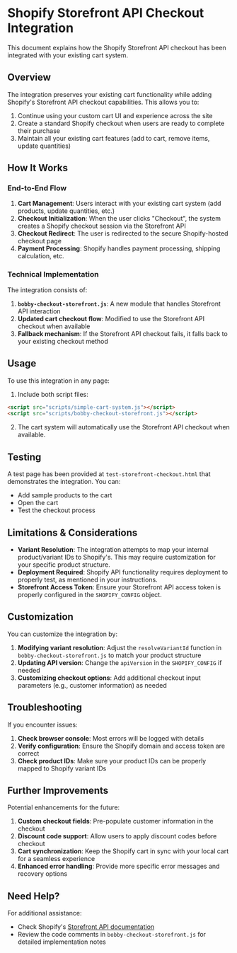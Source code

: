 # Shopify Storefront API Checkout Integration

This document explains how the Shopify Storefront API checkout has been integrated with your existing cart system.

## Overview

The integration preserves your existing cart functionality while adding Shopify's Storefront API checkout capabilities. This allows you to:

1. Continue using your custom cart UI and experience across the site
2. Create a standard Shopify checkout when users are ready to complete their purchase
3. Maintain all your existing cart features (add to cart, remove items, update quantities)

## How It Works

### End-to-End Flow

1. **Cart Management**: Users interact with your existing cart system (add products, update quantities, etc.)
2. **Checkout Initialization**: When the user clicks "Checkout", the system creates a Shopify checkout session via the Storefront API
3. **Checkout Redirect**: The user is redirected to the secure Shopify-hosted checkout page
4. **Payment Processing**: Shopify handles payment processing, shipping calculation, etc.

### Technical Implementation

The integration consists of:

1. **`bobby-checkout-storefront.js`**: A new module that handles Storefront API interaction
2. **Updated cart checkout flow**: Modified to use the Storefront API checkout when available
3. **Fallback mechanism**: If the Storefront API checkout fails, it falls back to your existing checkout method

## Usage

To use this integration in any page:

1. Include both script files:

```html
<script src="scripts/simple-cart-system.js"></script>
<script src="scripts/bobby-checkout-storefront.js"></script>
```

2. The cart system will automatically use the Storefront API checkout when available.

## Testing

A test page has been provided at `test-storefront-checkout.html` that demonstrates the integration. You can:

- Add sample products to the cart
- Open the cart
- Test the checkout process

## Limitations & Considerations

- **Variant Resolution**: The integration attempts to map your internal product/variant IDs to Shopify's. This may require customization for your specific product structure.
- **Deployment Required**: Shopify API functionality requires deployment to properly test, as mentioned in your instructions.
- **Storefront Access Token**: Ensure your Storefront API access token is properly configured in the `SHOPIFY_CONFIG` object.

## Customization

You can customize the integration by:

1. **Modifying variant resolution**: Adjust the `resolveVariantId` function in `bobby-checkout-storefront.js` to match your product structure
2. **Updating API version**: Change the `apiVersion` in the `SHOPIFY_CONFIG` if needed
3. **Customizing checkout options**: Add additional checkout input parameters (e.g., customer information) as needed

## Troubleshooting

If you encounter issues:

1. **Check browser console**: Most errors will be logged with details
2. **Verify configuration**: Ensure the Shopify domain and access token are correct
3. **Check product IDs**: Make sure your product IDs can be properly mapped to Shopify variant IDs

## Further Improvements

Potential enhancements for the future:

1. **Custom checkout fields**: Pre-populate customer information in the checkout
2. **Discount code support**: Allow users to apply discount codes before checkout
3. **Cart synchronization**: Keep the Shopify cart in sync with your local cart for a seamless experience
4. **Enhanced error handling**: Provide more specific error messages and recovery options

## Need Help?

For additional assistance:
- Check Shopify's [Storefront API documentation](https://shopify.dev/docs/api/storefront)
- Review the code comments in `bobby-checkout-storefront.js` for detailed implementation notes